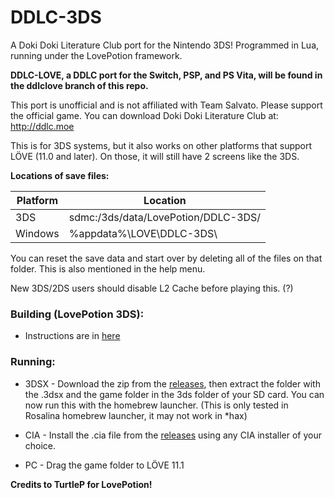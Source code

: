 # DDLC-3DS

A Doki Doki Literature Club port for the Nintendo 3DS! Programmed in Lua, running under the LovePotion framework.

**DDLC-LOVE, a DDLC port for the Switch, PSP, and PS Vita, will be found in the ddlclove branch of this repo.**

This port is unofficial and is not affiliated with Team Salvato. Please support the official game. You can download Doki Doki Literature Club at: http://ddlc.moe

This is for 3DS systems, but it also works on other platforms that support LÖVE (11.0 and later). On those, it will still have 2 screens like the 3DS.

**Locations of save files:**

| Platform | Location                            |
|----------|-------------------------------------|
| 3DS      | sdmc:/3ds/data/LovePotion/DDLC-3DS/ |
| Windows  | %appdata%\LOVE\DDLC-3DS\            |

You can reset the save data and start over by deleting all of the files on that folder. This is also mentioned in the help menu.

New 3DS/2DS users should disable L2 Cache before playing this. (?)

### Building (LovePotion 3DS):
- Instructions are in [here](https://github.com/TurtleP/LovePotion/wiki/Packaging-Your-Game)

### Running:
- 3DSX - Download the zip from the [releases](https://github.com/LukeZGD/DDLC-3DS/releases), then extract the folder with the .3dsx and the game folder in the 3ds folder of your SD card. You can now run this with the homebrew launcher. (This is only tested in Rosalina homebrew launcher, it may not work in *hax)

- CIA - Install the .cia file from the [releases](https://github.com/LukeZGD/DDLC-3DS/releases) using any CIA installer of your choice.

- PC - Drag the game folder to LÖVE 11.1

**Credits to TurtleP for LovePotion!**
